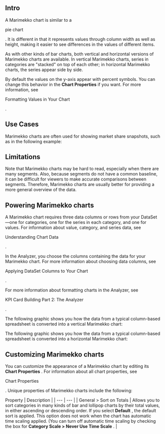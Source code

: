

Intro
-------

A Marimekko chart is similar to a

pie chart

. It is different in that it represents values through column width as well as height, making it easier to see differences in the values of different items.


 As with other kinds of bar charts, both vertical and horizontal versions of Marimekko charts are available. In vertical Marimekko charts, series in categories are "stacked" on top of each other; in horizontal Marimekko charts, the series appear side by side.


 By default the values on the y-axis appear with percent symbols. You can change this behavior in the
 **Chart Properties**
 if you want. For more information, see

Formatting Values in Your Chart

.


 Use Cases
-----------

Marimekko charts are often used for showing market share snapshots, such as in the following example:

Limitations
-------------

Note that Marimekko charts may be hard to read, especially when there are many segments. Also, because segments do not have a common baseline, it can be difficult for viewers to make accurate comparisons between segments. Therefore, Marimekko charts are usually better for providing a more general overview of the data.


 Powering Marimekko charts
---------------------------

A Marimekko chart requires three data columns or rows from your DataSet—one for categories, one for the series in each category, and one for values. For information about value, category, and series data, see

Understanding Chart Data

.


 In the Analyzer, you choose the columns containing the data for your Marimekko chart. For more information about choosing data columns, see

Applying DataSet Columns to Your Chart

.


 For more information about formatting charts in the Analyzer, see

KPI Card Building Part 2: The Analyzer

.


 The following graphic shows you how the data from a typical column-based spreadsheet is converted into a vertical Marimekko chart:

The following graphic shows you how the data from a typical column-based spreadsheet is converted into a horizontal Marimekko chart:

Customizing Marimekko charts
------------------------------

You can customize the appearance of a Marimekko chart by editing its
 **Chart Properties**
 . For information about all chart properties, see

Chart Properties

. Unique properties of Marimekko charts include the following:


 Property
  |
 Description
  |
| --- | --- |
|
 General > Sort on Totals
  |
 Allows you to sort categories in many kinds of bar and lollipop charts by their total values, in either ascending or descending order. If you select
 ****Default****
 , the default sort is applied. This option does not work when the chart has automatic time scaling applied. (You can turn off automatic time scaling by checking the box for
 ****Category Scale > Never Use Time Scale****
 .
  |


